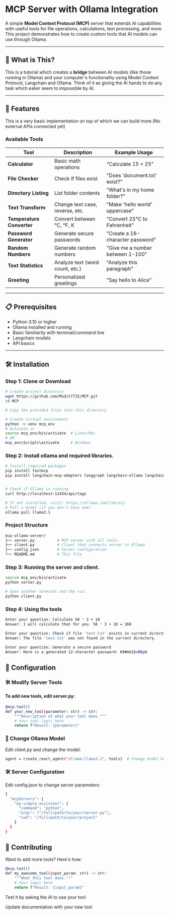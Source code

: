 # MCP Server with Ollama Integration

A simple **Model Context Protocol (MCP)** server that extends AI capabilities with useful tools for file operations, calculations, text processing, and more. This project demonstrates how to create custom tools that AI models can use through Ollama.

---

## 🎯 What is This?

This is a tutorial which creates a **bridge** between AI models (like those running in Ollama) and your computer's functionality using Model Context Protocol, Langchain and Ollama. Think of it as giving the AI hands to do any task which ealier seem to impossible by AI.

---

## 🚀 Features
This is a very basic implementation on top of which we can build more.(No external APIs connected yet)

### Available Tools

| Tool               | Description                          | Example Usage                         |
|--------------------|--------------------------------------|----------------------------------------|
| **Calculator**      | Basic math operations                | "Calculate 15 + 25"                    |
| **File Checker**    | Check if files exist                 | "Does 'document.txt' exist?"          |
| **Directory Listing** | List folder contents              | "What's in my home folder?"           |
| **Text Transform**  | Change text case, reverse, etc.      | "Make 'hello world' uppercase"        |
| **Temperature Converter** | Convert between °C, °F, K    | "Convert 25°C to Fahrenheit"          |
| **Password Generator** | Generate secure passwords        | "Create a 16-character password"      |
| **Random Numbers**  | Generate random numbers              | "Give me a number between 1-100"      |
| **Text Statistics** | Analyze text (word count, etc.)      | "Analyze this paragraph"              |
| **Greeting**        | Personalized greetings               | "Say hello to Alice"                  |

---

## 📋 Prerequisites

- Python 3.10 or higher
- Ollama installed and running
- Basic familiarity with terminal/command line
- Langchain models
- API basics

---

## 🛠️ Installation

### Step 1: Clone or Download

```bash
# Create project directory
wget https://github.com/Mudit7715/MCP.git
cd MCP

# Copy the provided files into this directory

# Create virtual environment
python -m venv mcp_env
# Activate it
source mcp_env/bin/activate  # Linux/Mac
# OR
mcp_env\Scripts\activate     # Windows
```

### Step 2: Install ollama and required libraries.
```bash
# Install required packages
pip install fastmcp
pip install langchain-mcp-adapters langgraph langchain-ollama langchain


# Check if Ollama is running
curl http://localhost:11434/api/tags

# If not installed, visit: https://ollama.com/library
# Pull a model (if you don't have one)
ollama pull llama3.1
```

### Project Structure
```bash
mcp-ollama-server/
├── server.py          # MCP server with all tools
├── client.py          # Client that connects server to Ollama
├── config.json        # Server configuration
└── README.md          # This file
```

### Step 3: Running the server and client.
```bash
source mcp_env/bin/activate
python server.py

# Open another terminal and the run:
python client.py
```

### Step 4: Using the tools
```bash
Enter your question: Calculate 50 * 3 + 10
Answer: I will calculate that for you. 50 * 3 + 10 = 160

Enter your question: Check if file 'test.txt' exists in current directory
Answer: The file 'test.txt' was not found in the current directory.

Enter your question: Generate a secure password
Answer: Here is a generated 12-character password: K9#mX2$vB8pQ
```

## 🔧 Configuration
### 🛠️ Modify Server Tools

#### To add new tools, edit server.py:
```bash
@mcp.tool()
def your_new_tool(parameter: str) -> str:
    """Description of what your tool does."""
    # Your tool logic here
    return f"Result: {parameter}"
```

### 🤖 Change Ollama Model

Edit client.py and change the model:
```bash
agent = create_react_agent("ollama:llama3.2", tools)  # Change model here
```

### 🛠️ Server Configuration

Edit config.json to change server parameters:
```bash
{
  "mcpServers": {
    "my-simple-assistant": {
      "command": "python",
      "args": ["/full/path/to/your/server.py"],
      "cwd": "/full/path/to/your/project"
    }
  }
}
```
## 🤝 Contributing

Want to add more tools? Here's how:

```bash
@mcp.tool()
def my_awesome_tool(input_param: str) -> str:
    """What this tool does."""
    # Your logic here
    return f"Result: {input_param}"
```
Test it by asking the AI to use your tool

Update documentation with your new tool
